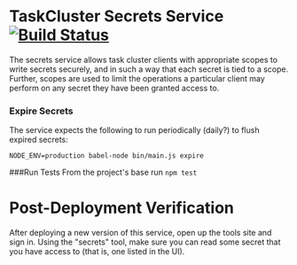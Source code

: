 # TaskCluster Secrets Service [![Build Status](https://travis-ci.org/taskcluster/taskcluster-secrets.png?branch=master)](https://travis-ci.org/taskcluster/taskcluster-secrets)

The secrets service allows task cluster clients with appropriate scopes to write secrets securely, and in such a way that each secret is tied to a scope. Further, scopes are used to limit the operations a particular client may perform on any secret they have been granted access to.

### Expire Secrets

The service expects the following to run periodically (daily?) to flush expired secrets:

    NODE_ENV=production babel-node bin/main.js expire

###Run Tests
From the project's base run ``npm test``

# Post-Deployment Verification

After deploying a new version of this service, open up the tools site and sign in.
Using the "secrets" tool, make sure you can read some secret that you have access to (that is, one listed in the UI).
